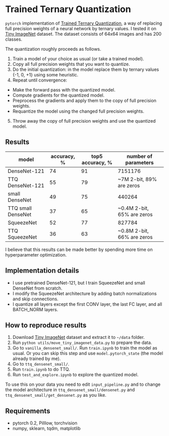 # Trained Ternary Quantization
`pytorch` implementation of [Trained Ternary Quantization](https://arxiv.org/abs/1612.01064), a way of replacing full precision weights of a neural network by ternary values. I tested it on [Tiny ImageNet](https://tiny-imagenet.herokuapp.com/) dataset. The dataset consists of 64x64 images and has 200 classes.

The quantization roughly proceeds as follows.
1. Train a model of your choice as usual (or take a trained model).
2. Copy all full precision weights that you want to quantize.
3. Do the initial quantization: in the model replace them by ternary values {-1, 0, +1} using some heuristic.
4. Repeat until convergence:
  * Make the forward pass with the quantized model.
  * Compute gradients for the quantized model.
  * Preprocess the gradients and apply them to the copy of full precision weights.
  * Requantize the model using the changed full precision weights.
5. Throw away the copy of full precision weights and use the quantized model.

## Results

| model | accuracy, % | top5 accuracy, % | number of parameters |
| --- | --- | --- | --- |
| DenseNet-121 | 74 | 91 | 7151176 |
| TTQ DenseNet-121 | 55 | 79 | ~7M 2-bit, 89% are zeros |
| small DenseNet | 49 | 75 | 440264 |
| TTQ small DenseNet | 37 | 65 | ~0.4M 2-bit, 65% are zeros |
| SqueezeNet | 52 | 77 | 827784 |
| TTQ SqueezeNet | 36 | 63 | ~0.8M 2-bit, 66% are zeros |

I believe that this results can be made better by spending more time on hyperparameter optimization.

## Implementation details
* I use pretrained DenseNet-121, but I train SqueezeNet and small DenseNet from scratch.
* I modify the SqueezeNet architecture by adding batch normalizations and skip connections.
* I quantize all layers except the first CONV layer, the last FC layer, and all BATCH_NORM layers.


## How to reproduce results

1. Download [Tiny ImageNet](https://tiny-imagenet.herokuapp.com/) dataset and extract it to `~/data` folder.
2. Run `python utils/move_tiny_imagenet_data.py` to prepare the data.
3. Go to `vanilla_densenet_small/`. Run `train.ipynb` to train the model as usual. Or you can skip this step and use `model.pytorch_state` (the model already trained by me).
4. Go to `ttq_densenet_small/`.
5. Run `train.ipynb` to do TTQ.
6. Run `test_and_explore.ipynb` to explore the quantized model.

To use this on your data you need to edit `input_pipeline.py` and to change the model architecture in `ttq_densenet_small/densenet.py` and `ttq_densenet_small/get_densenet.py` as you like.

## Requirements
* pytorch 0.2, Pilllow, torchvision
* numpy, sklearn, tqdm, matplotlib
